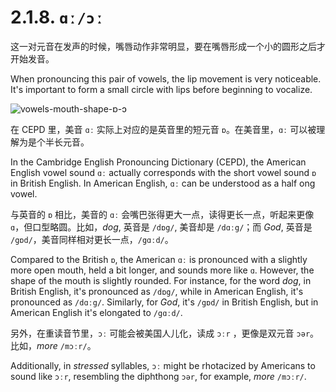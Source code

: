 # 2.1.8. `ɑː/ɔː`

这一对元音在发声的时候，嘴唇动作非常明显，要在嘴唇形成一个小的圆形之后才开始发音。

When pronouncing this pair of vowels, the lip movement is very noticeable. It's important to form a small circle with lips before beginning to vocalize.

![vowels-mouth-shape-ɒ-ɔ](/images/vowels-mouth-shape-ɒ-ɔ.svg)

在 CEPD 里，美音 `ɑː` 实际上对应的是英音里的短元音 `ɒ`。在美音里，`ɑː` 可以被理解为是个半长元音。

In the Cambridge English Pronouncing Dictionary (CEPD), the American English vowel sound `ɑː` actually corresponds with the short vowel sound `ɒ` in British English. In American English, `ɑː` can be understood as a half ong vowel.

与英音的 `ɒ` 相比，美音的 `ɑː` 会嘴巴张得更大一点，读得更长一点，听起来更像 `ɑ`，但口型略圆。比如，*dog*, 英音是 `/dɒg/`<span class="speak-word-inline" data-audio-uk-male="/audios/us/dog-uk-male.mp3" data-audio-uk-female="/audios/us/dog-uk-female.mp3"></span>, 美音却是 `/dɑːg/`<span class="speak-word-inline" data-audio-us-male="/audios/us/dog-us-male.mp3" data-audio-us-female="/audios/us/dog-us-female.mp3"></span>；而 *God*, 英音是 `/gɒd/`<span class="speak-word-inline" data-audio-uk-male="/audios/us/god-uk-male.mp3" data-audio-uk-female="/audios/us/god-uk-female.mp3"></span>，美音同样相对更长一点，`/gɑːd/`<span class="speak-word-inline" data-audio-us-male="/audios/us/god-us-male.mp3" data-audio-us-female="/audios/us/god-us-female.mp3"></span>。

Compared to the British `ɒ`, the American `ɑː` is pronounced with a slightly more open mouth, held a bit longer, and sounds more like `ɑ`. However, the shape of the mouth is slightly rounded. For instance, for the word *dog*, in British English, it's pronounced as `/dɒg/`<span class="speak-word-inline" data-audio-uk-male="/audios/us/dog-uk-male.mp3" data-audio-uk-female="/audios/us/dog-uk-female.mp3"></span>, while in American English, it's pronounced as `/dɑːg/`<span class="speak-word-inline" data-audio-us-male="/audios/us/dog-us-male.mp3" data-audio-us-female="/audios/us/dog-us-female.mp3"></span>. Similarly, for *God*, it's `/gɒd/`<span class="speak-word-inline" data-audio-uk-male="/audios/us/god-uk-male.mp3" data-audio-uk-female="/audios/us/god-uk-female.mp3"></span> in British English, but in American English it's elongated to `/gɑːd/`<span class="speak-word-inline" data-audio-us-male="/audios/us/god-us-male.mp3" data-audio-us-female="/audios/us/god-us-female.mp3"></span>.

另外，在重读音节里，`ɔː` 可能会被美国人儿化，读成 `ɔːr` ，更像是双元音 `ɔər`。比如，*more* `/mɔːr/`<span class="speak-word-inline" data-audio-us-male="/audios/us/more-us-male.mp3" data-audio-us-female="/audios/us/more-us-female.mp3"></span>。

Additionally, in *stressed* syllables, `ɔː` might be rhotacized by Americans to sound like `ɔːr`, resembling the diphthong `ɔər`, for example, *more* `/mɔːr/`<span class="speak-word-inline" data-audio-us-male="/audios/us/more-us-male.mp3" data-audio-us-female="/audios/us/more-us-female.mp3"></span>.

